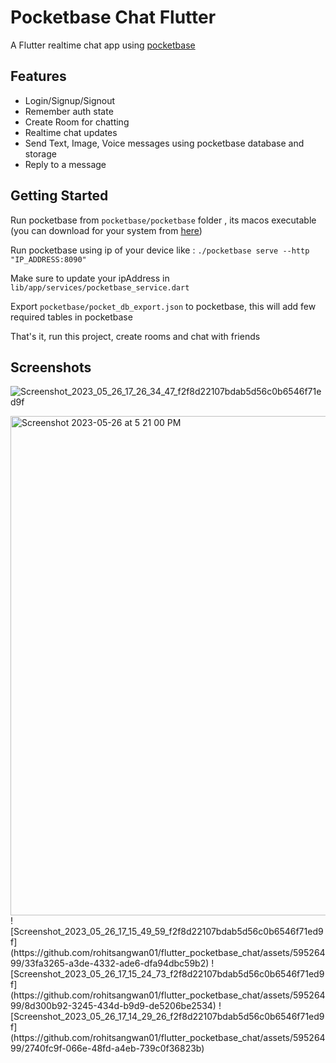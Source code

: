 # Pocketbase Chat Flutter

A Flutter realtime chat app using [pocketbase](https://pocketbase.io/)

## Features

- Login/Signup/Signout
- Remember auth state
- Create Room for chatting
- Realtime chat updates
- Send Text, Image, Voice messages using pocketbase database and storage
- Reply to a message

## Getting Started

Run pocketbase from `pocketbase/pocketbase` folder , its macos executable (you can download for your system from [here](https://pocketbase.io/docs/))

Run pocketbase using ip of your device like : `./pocketbase serve --http "IP_ADDRESS:8090"`

Make sure to update your ipAddress in `lib/app/services/pocketbase_service.dart`

Export `pocketbase/pocket_db_export.json` to pocketbase, this will add few required tables in pocketbase

That's it, run this project, create rooms and chat with friends

## Screenshots



![Screenshot_2023_05_26_17_26_34_47_f2f8d22107bdab5d56c0b6546f71ed9f](https://github.com/rohitsangwan01/flutter_pocketbase_chat/assets/59526499/012be13e-c4f0-471c-a1af-b19b18414a2e)

<img width="799" alt="Screenshot 2023-05-26 at 5 21 00 PM" src="https://github.com/rohitsangwan01/flutter_pocketbase_chat/assets/59526499/437a5406-e990-4dd7-ad65-da08b98dadbf">
![Screenshot_2023_05_26_17_15_49_59_f2f8d22107bdab5d56c0b6546f71ed9f](https://github.com/rohitsangwan01/flutter_pocketbase_chat/assets/59526499/33fa3265-a3de-4332-ade6-dfa94dbc59b2)
![Screenshot_2023_05_26_17_15_24_73_f2f8d22107bdab5d56c0b6546f71ed9f](https://github.com/rohitsangwan01/flutter_pocketbase_chat/assets/59526499/8d300b92-3245-434d-b9d9-de5206be2534)
![Screenshot_2023_05_26_17_14_29_26_f2f8d22107bdab5d56c0b6546f71ed9f](https://github.com/rohitsangwan01/flutter_pocketbase_chat/assets/59526499/2740fc9f-066e-48fd-a4eb-739c0f36823b)

